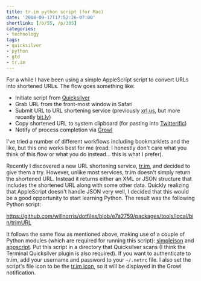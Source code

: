 ```yaml
---
title: tr.im python script (for Mac)
date: '2008-09-17T17:52:26-07:00'
shortlink: [/b/55, /p/305]
categories:
- technology
tags:
- quicksilver
- python
- gtd
- tr.im
---
```

For a while I have been using a simple AppleScript script to convert URLs into shortened URLs.  The flow goes something
like:

 - Initiate script from [Quicksilver][]
 - Grab URL from the front-most window in Safari
 - Submit URL to URL shortening service (previously [xrl.us][], but more recently [bit.ly][])
 - Copy shortened URL to system clipboard (for pasting into [Twitterific][])
 - Notify of process completion via [Growl][]

I've tried a number of different workflows including bookmarklets and the like, but this one works best for me (read: I
honestly don't care what you think of this flow or what you do instead... this is what I prefer).

Recently I discovered a new URL shortening service, [tr.im][], and decided to give them a try.  However, unlike most
services, tr.im doesn't simply return the shortened URL. Instead it returns either an XML or JSON structure that
includes the shortened URL along with some other data.  Quickly realizing that AppleScript doesn't handle JSON very
well, I decided that this would be a good opportunity to start learning Python.  The result was the following Python
script:

<https://github.com/willnorris/dotfiles/blob/e7a2759/packages/tools/local/bin/trimURL>

It follows the same flow as mentioned above, making use of a couple of Python modules (which are required for running
this script): [simplejson][] and [appscript][].  Put this script in a directory that Quicksilver scans (I think the
Terminal Quicksilver plugin is also required).  If you want to authenticate to tr.im, add your username and password to
your `~/.netrc` file.  I also set the script's file icon to be the [tr.im icon][], so it will be displayed in the Growl
notification.

[Quicksilver]: https://qsapp.com/
[xrl.us]: http://xrl.us/
[bit.ly]: http://bit.ly/
[Twitterific]: http://iconfactory.com/software/twitterrific
[Growl]: http://growl.info/
[tr.im]: http://tr.im/
[simplejson]: http://pypi.python.org/pypi/simplejson
[appscript]: http://appscript.sourceforge.net/
[tr.im icon]: https://github.com/willnorris/dotfiles/blob/e7a2759/packages/tools/local/bin/.trim.png
